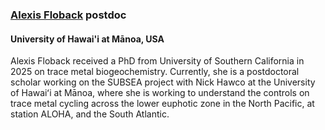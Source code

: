 ### [**Alexis Floback**](https://alexis-floback.github.io/) postdoc
#### University of Hawai'i at Mānoa, USA

Alexis Floback received a PhD from University of Southern California in 2025 on trace metal biogeochemistry. Currently, she is a postdoctoral scholar working on the SUBSEA project with Nick Hawco at the University of Hawaiʻi at Mānoa, where she is working to understand the controls on trace metal cycling across the lower euphotic zone in the North Pacific, at station ALOHA, and the South Atlantic.